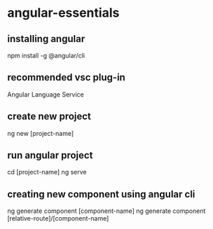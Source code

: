 # angular-essentials

## installing angular
npm install -g @angular/cli

## recommended vsc plug-in
Angular Language Service

## create new project
ng new [project-name]

## run angular project 
cd [project-name]
ng serve

## creating new component using angular cli
ng generate component [component-name]
ng generate component [relative-route]/[component-name]



